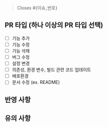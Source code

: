 > Closes #{이슈_번호}

## PR 타입 (하나 이상의 PR 타입 선택)
- [ ] 기능 추가
- [ ] 기능 수정
- [ ] 기능 삭제
- [ ] 버그 수정
- [ ] 설정 변경
- [ ] 의존성, 환경 변수, 빌드 관련 코드 업데이트
- [ ] 배포환경
- [ ] 문서 수정 (ex. README)

## 반영 사항

## 유의 사항
